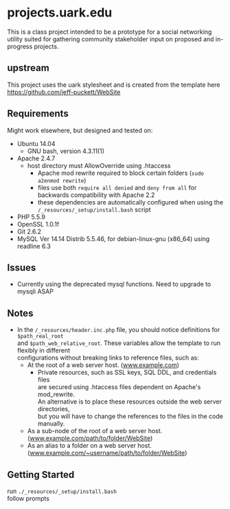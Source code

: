 # projects.uark.edu
This is a class project intended to be a prototype for a social networking utility suited for gathering community stakeholder input on proposed and in-progress projects.

## upstream
This project uses the uark stylesheet and is created from the template here https://github.com/jeff-puckett/WebSite

## Requirements
Might work elsewhere, but designed and tested on:  
- Ubuntu 14.04  
  - GNU bash, version 4.3.11(1)  
- Apache 2.4.7  
  - host directory must AllowOverride using .htaccess
    - Apache mod rewrite required to block certain folders (`sudo a2enmod rewrite`)
    - files use both `require all denied` and `deny from all` for backwards compatibility with Apache 2.2
    - these dependencies are automatically configured when using the `/_resources/_setup/install.bash` script
- PHP 5.5.9  
- OpenSSL 1.0.1f  
- Git 2.6.2
- MySQL  Ver 14.14 Distrib 5.5.46, for debian-linux-gnu (x86_64) using readline 6.3

## Issues
- Currently using the deprecated mysql functions. Need to upgrade to mysqli ASAP

## Notes
- In the `/_resources/header.inc.php` file, you should notice definitions for `$path_real_root`  
  and `$path_web_relative_root`. These variables allow the template to run flexibly in different  
  configurations without breaking links to reference files, such as:
  - At the root of a web server host. (www.example.com)
    - Private resources, such as SSL keys, SQL DDL, and credentials files  
      are secured using .htaccess files dependent on Apache's mod_rewrite.  
      An alternative is to place these resources outside the web server directories,  
      but you will have to change the references to the files in the code manually.
  - As a sub-node of the root of a web server host. (www.example.com/path/to/folder/WebSite)
  - As an alias to a folder on a web server host. (www.example.com/~username/path/to/folder/WebSite)

## Getting Started
run `./_resources/_setup/install.bash`  
follow prompts
